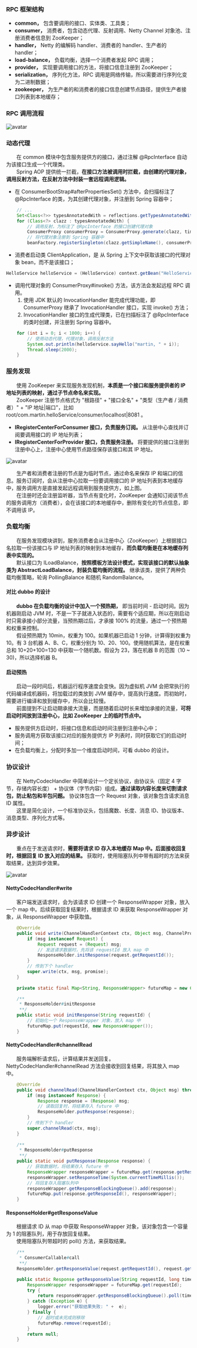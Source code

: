### RPC 框架结构

- **common，** 包含要调用的接口、实体类、工具类；
- **consumer，** 消费者，包含动态代理、反射调用、Netty Channel 对象池、注册消费者信息到 ZooKeeper；
- **handler，** Netty 的编解码 handler、消费者的 handler、生产者的 handler；
- **load-balance，** 负载均衡，选择一个消费者发起 RPC 调用；
- **provider，** 实现要调用接口的方法，将接口信息注册到 ZooKeeper；
- **serialization，** 序列化方法，RPC 调用是网络传输，所以需要进行序列化变为二进制数据；
- **zookeeper，** 为生产者的和消费者的接口信息创建节点路径，提供生产者接口列表到本地缓存；

### RPC 调用流程

![avatar](photo_1.png)

### 动态代理
　　在 common 模块中包含服务提供方的接口，通过注解 @RpcInterface 自动为该接口生成一个代理类。<br />
　　Spring AOP 提供统一拦截，**在接口方法被调用时拦截，由创建的代理对象，调用反射方法，在反射方法中封装一套远程调用逻辑。**

- 在 ConsumerBootStrap#afterPropertiesSet() 方法中，会扫描标注了 @RpcInterface 的类，为其创建代理对象，并注册到 Spring 容器中；
```java
    // ... 
    Set<Class<?>> typesAnnotatedWith = reflections.getTypesAnnotatedWith(RpcInterface.class);
    for (Class<?> clazz : typesAnnotatedWith) {
        // 调用反射，为标注了 @RpcInterface 的接口创建代理对象
        ConsumerProxy consumerProxy = ConsumerProxy.generate(clazz, timeout, loadBalanceStrategy);
        // 将代理对象注册到 Spring 容器中
        beanFactory.registerSingleton(clazz.getSimpleName(), consumerProxy.getProxy(clazz));
```

- 消费者启动类 ClientApplication，是 从 Spring 上下文中获取该接口的代理对象 bean，而不是该接口；
```java
HelloService helloService = (HelloService) context.getBean("HelloService");
```

- 调用代理对象的 ConsumerProxy#invoke() 方法，该方法会发起远程 RPC 调用。
    1. 使用 JDK 默认的 InvocationHandler 能完成代理功能，即 ConsumerProxy 继承了 InvocationHandler 接口，实现 invoke() 方法；
    2. InvocationHandler 接口的生成代理类，已在扫描标注了 @RpcInterface 的类时创建，并注册到 Spring 容器中。

```java
    for (int i = 0; i < 1000; i++) {
        // 使用动态代理，代理对象，调用反射方法
        System.out.println(helloService.sayHello("martin, " + i));
        Thread.sleep(2000);
    }
```

### 服务发现
　　使用 ZooKeeper 来实现服务发现机制，**本质是一个接口和服务提供者的 IP 地址列表的映射，通过子节点命名来实现。** <br />
　　ZooKeeper 注册节点格式为 "根路径" + "接口全名" + "类型（生产者 / 消费者）" + "IP 地址|端口"，比如 root/com.martin.helloService/consumer/localhost|8081 。

- **IRegisterCenterForConsumer 接口，负责服务订阅。** 从注册中心查找并订阅要调用接口的 IP 地址列表；
- **IRegisterCenterForProvider 接口，负责服务注册。** 将要提供的接口注册到注册中心上，注册中心使用节点路径保存该接口和其 IP 地址。

![avatar](photo_2.png)

　　生产者和消费者注册的节点是为临时节点，通过命名来保存 IP 和端口的信息。服务订阅时，会从注册中心拉取一份要调用接口的 IP 地址列表到本地缓存中，服务调用方是直接发起远程调用到服务提供方，如上图。<br />
　　在注册时还会注册监听器，当节点有变化时，ZooKeeper 会通知订阅该节点的服务调用方（消费者），会在该接口的本地缓存中，删除有变化的节点信息，即不调用该 IP。

### 负载均衡
　　在服务发现模块讲到，服务消费者会从注册中心（ZooKeeper）上根据接口名拉取一份该接口与 IP 地址列表的映射到本地缓存，**而负载均衡是在本地缓存列表中实现的。** <br />
　　默认接口为 ILoadBalance，**按照模板方法设计模式，实现该接口的默认抽象类为 AbstractLoadBalance，封装负载均衡的流程。** 继承该类，提供了两种负载均衡策略，轮询 PollingBalance 和随机 RandomBalance。

#### 对比 dubbo 的设计
　　**dubbo 在负载均衡的设计中加入一个预热期，** 即当前时间 - 启动时间。因为机器刚启动 JVM 时，不是一下子就进入状态的，需要有个适应期，所以在刚启动时只需承接小部分流量，当预热期过后，才承接 100% 的流量，通过一个预热期和权重来控制。<br />
　　假设预热期为 10min，权重为 100。如果机器已启动 1 分钟，计算得到权重为 10。有 3 台机器 A、B、C，权重分别为 10、20、100。使用随机算法，是在权重总和 10+20+100=130 中获取一个随机数。假设为 23，落在机器 B 的范围（10 ~ 30)，所以选择机器 B。

#### 启动预热
　　启动一段时间后，机器运行程序速度会变快。因为虚拟机 JVM 会把常执行的代码编译成机器码，将加载过的类放到 JVM 缓存中，提高执行速度。而初始时，需要进行编译和放到缓存中，所以会比较慢。<br />
　　前面提到不让启动期承接大流量，而是随着启动时长来增加承接的流量，**可将启动时间放到注册中心，比如 ZooKeeper 上的临时节点中。**
  
- 服务提供方启动时，将接口信息和启动时间注册到注册中心中；
- 服务调用方获取该接口对应的服务提供方 IP 列表时，同时获取它们的启动时间；
- 在负载均衡上，分配时多加一个维度启动时间，可看 dubbo 的设计。

### 协议设计
　　在 NettyCodecHandler 中简单设计一个定长协议，由协议头（固定 4 字节，存储内容长度） + 协议体（字节内容）组成。**通过读取内容长度来切割请求包，防止粘包和半包问题。** 协议体包含一个 Request 对象，该对象包含请求消息 ID 属性。<br />
　　这里是简化设计，一个标准协议头，包括魔数、长度、消息 ID、协议版本、消息类型、序列化方式等。

### 异步设计
　　重点在于发送请求时，**需要将请求 ID 存入本地缓存 Map 中。后面接收回复时，根据回复 ID 放入对应的结果。** 获取时，使用阻塞队列中带有超时的方法来获取结果，达到异步效果。

![avatar](photo_3.png)

#### NettyCodecHandler#write
　　客户端发送请求时，会为该请求 ID 创建一个 ResponseWrapper 对象，放入一个 map 中。后续获取回复结果时，根据请求 ID 来获取 ResponseWrapper 对象，从 ResponseWrapper 中获取值。

```java
    @Override
    public void write(ChannelHandlerContext ctx, Object msg, ChannelPromise promise) throws Exception {
        if (msg instanceof Request) {
            Request request = (Request) msg;
            // 发送请求数据时，先将该 requestId 放入 map 中
            ResponseHolder.initResponse(request.getRequestId());
        }
        // 传到下个 handler
        super.write(ctx, msg, promise);
    }
    
    private static final Map<String, ResponseWrapper> futureMap = new ConcurrentHashMap<>();

    /**
     * ResponseHolder#initResponse
     **/
    public static void initResponse(String requestId) {
        // 初始化一个 ResponseWrapper 对象，放入 map 中
        futureMap.put(requestId, new ResponseWrapper());
    }
```

#### NettyCodecHandler#channelRead
　　服务端解析请求后，计算结果并发送回复。NettyCodecHandler#channelRead 方法会接收到回复结果，将其放入 map 中。

```java
    @Override
    public void channelRead(ChannelHandlerContext ctx, Object msg) throws Exception {
        if (msg instanceof Response) {
            Response response = (Response) msg;
            // 读取回复时，将结果存入 future 中
            ResponseHolder.putResponse(response);
        }
        // 传到下个 handler
        super.channelRead(ctx, msg);
    }
    
    /**
     * ResponseHolder#putResponse
     **/
    public static void putResponse(Response response) {
        // 获取数据时，将结果存入 future 中
        ResponseWrapper responseWrapper = futureMap.get(response.getResponseId());
        responseWrapper.setResponseTime(System.currentTimeMillis());
        // 将回复存入阻塞队列中
        responseWrapper.getResponseBlockingQueue().add(response);
        futureMap.put(response.getResponseId(), responseWrapper);
    }
```

#### ResponseHolder#getResponseValue
　　根据请求 ID 从 map 中获取 ResponseWrapper 对象，该对象包含一个容量为 1 的阻塞队列，用于存放回复结果。<br />
　　使用阻塞队列带超时的 poll() 方法，来获取结果。

```java
    /**
     * ConsumerCallable#call
     **/
    ResponseHolder.getResponseValue(request.getRequestId(), request.getInvokeTimeout())

    public static Response getResponseValue(String requestId, long timeout) {
        ResponseWrapper responseWrapper = futureMap.get(requestId);
        try {
            return responseWrapper.getResponseBlockingQueue().poll(timeout, TimeUnit.MILLISECONDS);
        } catch (Exception e) {
            logger.error("获取结果失败: " +  e);
        } finally {
            // 超时或未完成则移除
            futureMap.remove(requestId);
        }
        return null;
    }
```



